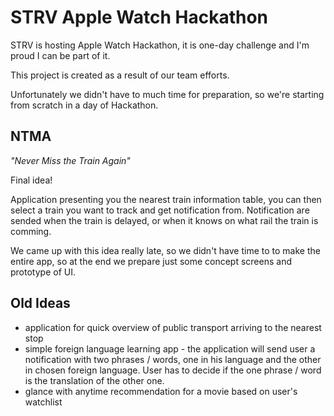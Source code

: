 STRV Apple Watch Hackathon
===
STRV is hosting Apple Watch Hackathon, it is one-day challenge and I'm proud I can be part of it.

This project is created as a result of our team efforts.

Unfortunately we didn't have to much time for preparation, so we're starting from scratch in a day of Hackathon.

NTMA
---
*"Never Miss the Train Again"*

Final idea!

Application presenting you the nearest train information table, you can then select a train you want to track and get notification from. Notification are sended when the train is delayed, or when it knows on what rail the train is comming.

We came up with this idea really late, so we didn't have time to to make the entire app, so at the end we prepare just some concept screens and prototype of UI.

Old Ideas
---
- application for quick overview of public transport arriving to the nearest stop
- simple foreign language learning app - the application will send user a notification with two phrases / words, one in his language and the other in chosen foreign language. User has to decide if the one phrase / word is the translation of the other one.
- glance with anytime recommendation for a movie based on user's watchlist
